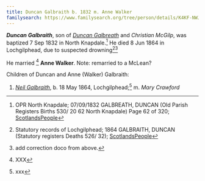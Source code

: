 ```yaml
---
title: Duncan Galbraith b. 1832 m. Anne Walker
familysearch: https://www.familysearch.org/tree/person/details/K4KF-NWJ
---
```

***Duncan Galbraith***, son of *[Duncan Galbreath](galbreath-duncan-1793-mcgilp.md)* and *Christian McGilp*, was baptized 7 Sep 1832 in North Knapdale.[^birth]  He died 8 Jun 1864 in Lochgilphead, due to suspected drowning[^death1][^death2]

He married [^marriage] **Anne Walker**.  Note: remarried to a McLean?

Children of Duncan and Anne (Walker) Galbraith:

1. *[Neil Galbraith](galbraith-neil-1864-crawford.md)*, b. 18 May 1864, Lochgilphead;[^neil-birth] m. *Mary Crawford*

[^birth]: OPR North Knapdale; 07/09/1832 GALBREATH, DUNCAN (Old Parish Registers Births 530/ 20 62 North Knapdale) Page 62 of 320; [ScotlandsPeople](https://www.scotlandspeople.gov.uk/view-image/nrs_opr_records/2357402?image=62)

[^death1]: Statutory records of Lochgilphead; 1864 GALBRAITH, DUNCAN (Statutory registers Deaths 526/ 32); [ScotlandsPeople](https://www.scotlandspeople.gov.uk/view-image/nrs_stat_deaths/10660101)

[^death2]: add correction doco from above.

[^marriage]:  XXX

[^neil-birth]: xxx
